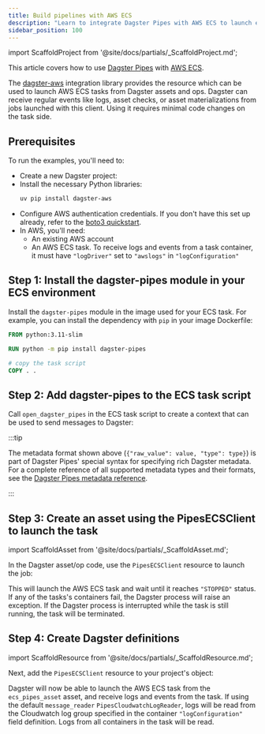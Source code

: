 ```yaml
---
title: Build pipelines with AWS ECS
description: "Learn to integrate Dagster Pipes with AWS ECS to launch external code from Dagster assets."
sidebar_position: 100
---
```


import ScaffoldProject from '@site/docs/partials/\_ScaffoldProject.md';

This article covers how to use [Dagster Pipes](/guides/build/external-pipelines) with [AWS ECS](https://aws.amazon.com/ecs).

The [dagster-aws](/api/libraries/dagster-aws) integration library provides the <PyObject section="libraries" object="pipes.PipesECSClient" module="dagster_aws" /> resource which can be used to launch AWS ECS tasks from Dagster assets and ops. Dagster can receive regular events like logs, asset checks, or asset materializations from jobs launched with this client. Using it requires minimal code changes on the task side.

## Prerequisites

To run the examples, you'll need to:

- Create a new Dagster project:
  <ScaffoldProject />
- Install the necessary Python libraries:
  ```bash
  uv pip install dagster-aws
  ```
- Configure AWS authentication credentials. If you don't have this set up already, refer to the [boto3 quickstart](https://boto3.amazonaws.com/v1/documentation/api/latest/guide/quickstart.html).
- In AWS, you'll need:
  - An existing AWS account
  - An AWS ECS task. To receive logs and events from a task container, it must have `"logDriver"` set to `"awslogs"` in `"logConfiguration"`


## Step 1: Install the dagster-pipes module in your ECS environment

Install the `dagster-pipes` module in the image used for your ECS task. For example, you can install the dependency with `pip` in your image Dockerfile:

```Dockerfile
FROM python:3.11-slim

RUN python -m pip install dagster-pipes

# copy the task script
COPY . .
```

## Step 2: Add dagster-pipes to the ECS task script

Call `open_dagster_pipes` in the ECS task script to create a context that can be used to send messages to Dagster:

<CodeExample path="docs_snippets/docs_snippets/guides/dagster/dagster_pipes/ecs/task.py" />

:::tip

The metadata format shown above (`{"raw_value": value, "type": type}`) is part of Dagster Pipes' special syntax for specifying rich Dagster metadata. For a complete reference of all supported metadata types and their formats, see the [Dagster Pipes metadata reference](/guides/build/external-pipelines/using-dagster-pipes/reference#passing-rich-metadata-to-dagster).

:::

## Step 3: Create an asset using the PipesECSClient to launch the task

import ScaffoldAsset from '@site/docs/partials/\_ScaffoldAsset.md';

<ScaffoldAsset />

In the Dagster asset/op code, use the `PipesECSClient` resource to launch the job:

<CodeExample path="docs_snippets/docs_snippets/guides/dagster/dagster_pipes/ecs/dagster_code.py" title="src/<project_name>/defs/assets.py" />

This will launch the AWS ECS task and wait until it reaches `"STOPPED"` status. If any of the tasks's containers fail, the Dagster process will raise an exception. If the Dagster process is interrupted while the task is still running, the task will be terminated.

## Step 4: Create Dagster definitions

import ScaffoldResource from '@site/docs/partials/\_ScaffoldResource.md';

<ScaffoldResource />

Next, add the `PipesECSClient` resource to your project's <PyObject section="definitions" module="dagster" object="Definitions" /> object:

<CodeExample path="docs_snippets/docs_snippets/guides/dagster/dagster_pipes/ecs/resources.py" title="src/<project_name>/defs/resources.py" />

Dagster will now be able to launch the AWS ECS task from the `ecs_pipes_asset` asset, and receive logs and events from the task. If using the default `message_reader` `PipesCloudwatchLogReader`, logs will be read from the Cloudwatch log group specified in the container `"logConfiguration"` field definition. Logs from all containers in the task will be read.
